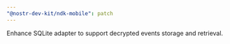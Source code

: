 ```yaml
---
"@nostr-dev-kit/ndk-mobile": patch
---
```


Enhance SQLite adapter to support decrypted events storage and retrieval.
